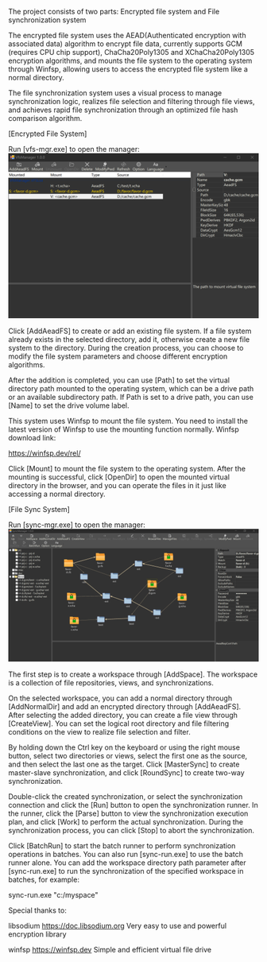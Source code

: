 The project consists of two parts: Encrypted file system and File synchronization system

The encrypted file system uses the AEAD(Authenticated encryption with associated data) algorithm to encrypt file data, currently supports GCM (requires CPU chip support), ChaCha20Poly1305 and XChaCha20Poly1305 encryption algorithms, and mounts the file system to the operating system through Winfsp, allowing users to access the encrypted file system like a normal directory.

The file synchronization system uses a visual process to manage synchronization logic, realizes file selection and filtering through file views, and achieves rapid file synchronization through an optimized file hash comparison algorithm.


[Encrypted File System]

Run [vfs-mgr.exe] to open the manager:
![VfsManager screen shot](https://github.com/bsmith-zhao/syncfs/blob/main/doc/vfs-mgr.png?raw=true)

Click [AddAeadFS] to create or add an existing file system. If a file system already exists in the selected directory, add it, otherwise create a new file system to the directory. During the creation process, you can choose to modify the file system parameters and choose different encryption algorithms.

After the addition is completed, you can use [Path] to set the virtual directory path mounted to the operating system, which can be a drive path or an available subdirectory path. If Path is set to a drive path, you can use [Name] to set the drive volume label.

This system uses Winfsp to mount the file system. You need to install the latest version of Winfsp to use the mounting function normally. Winfsp download link:

https://winfsp.dev/rel/

Click [Mount] to mount the file system to the operating system. After the mounting is successful, click [OpenDir] to open the mounted virtual directory in the browser, and you can operate the files in it just like accessing a normal directory.


[File Sync System]

Run [sync-mgr.exe] to open the manager:
![SyncManager screen shot](https://github.com/bsmith-zhao/syncfs/blob/main/doc/sync-mgr.png?raw=true)

The first step is to create a workspace through [AddSpace]. The workspace is a collection of file repositories, views, and synchronizations.

On the selected workspace, you can add a normal directory through [AddNormalDir] and add an encrypted directory through [AddAeadFS]. After selecting the added directory, you can create a file view through [CreateView]. You can set the logical root directory and file filtering conditions on the view to realize file selection and filter.

By holding down the Ctrl key on the keyboard or using the right mouse button, select two directories or views, select the first one as the source, and then select the last one as the target. Click [MasterSync] to create master-slave synchronization, and click [RoundSync] to create two-way synchronization.

Double-click the created synchronization, or select the synchronization connection and click the [Run] button to open the synchronization runner. In the runner, click the [Parse] button to view the synchronization execution plan, and click [Work] to perform the actual synchronization. During the synchronization process, you can click [Stop] to abort the synchronization.

Click [BatchRun] to start the batch runner to perform synchronization operations in batches. You can also run [sync-run.exe] to use the batch runner alone. You can add the workspace directory path parameter after [sync-run.exe] to run the synchronization of the specified workspace in batches, for example:

sync-run.exe "c:/myspace"


Special thanks to:

libsodium
https://doc.libsodium.org
Very easy to use and powerful encryption library

winfsp
https://winfsp.dev
Simple and efficient virtual file drive
